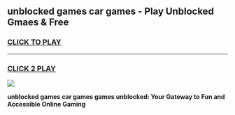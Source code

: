 
## unblocked games car games - Play Unblocked Gmaes & Free
<h3>
<a href="https://premium.freeplayer.one?title=unblocked_games_car_games&ref=20F">CLICK TO PLAY</a></h3>
<hr>

<h3>
<a href="https://premium.freeplayer.one?title=unblocked_games_car_games&ref=20F">CLICK 2 PLAY</a>
  
</h3>

<a href="https://premium.freeplayer.one?title=unblocked_games_car_games&ref=20F/"><img src="https://clearcache.store/games.png"></a>


**unblocked games car games games unblocked: Your Gateway to Fun and Accessible Online Gaming**
